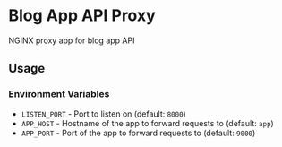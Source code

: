 
# Blog App API Proxy

NGINX proxy app for blog app API

## Usage

### Environment Variables

* `LISTEN_PORT` - Port to listen on (default: `8000`)
* `APP_HOST` - Hostname of the app to forward requests to (default: `app`)
* `APP_PORT` - Port of the app to forward requests to (default: `9000`)
